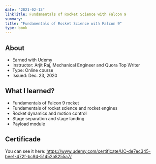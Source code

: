 ```yaml
---
date: "2021-02-13"
linkTitle: Fundamentals of Rocket Science with Falcon 9
summary: 
title: "Fundamentals of Rocket Science with Falcon 9"
type: book
---
```


## About

- Earned with Udemy
- Instructor: Arjit Raj, Mechanical Engineer and Quora Top Writer
- Type: Online course
- Issued: Dec. 23, 2020

## What I learned?

- Fundamentals of Falcon 9 rocket
- Fundamentals of rocket science and rocket engines
- Rocket dynamics and motion control
- Stage separation and stage landing
- Payload module

## Certificade
You can see it here: https://www.udemy.com/certificate/UC-de7ec345-bee1-472f-bc94-51452a8255a7/ 